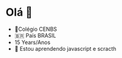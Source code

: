 # Olá 👋

- 🏫Colégio CENBS
- 🇧🇷 País BRASIL
- 15 Years/Anos
- 🌱 Estou aprendendo javascript e scracth 

<!--
**NicoPertheonlyone/NicoPertheonlyone** is a ✨ _special_ ✨ repository because its `README.md` (this file) appears on your GitHub profile.

Here are some ideas to get you started:

- 🔭 I’m currently working on ...
-  I’m currently learning ...
- 👯 I’m looking to collaborate on ...
- 🤔 I’m looking for help with ...
- 💬 Ask me about ...
- 📫 How to reach me: ...
- 😄 Pronouns: ...
- ⚡ Fun fact: ...

